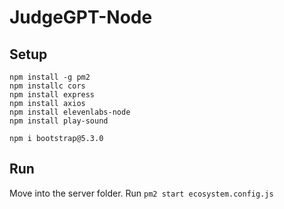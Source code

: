 # JudgeGPT-Node

## Setup 
````npm install -g pm2````<br />
``npm installc cors``<br />
``npm install express``<br />
``npm install axios``<br />
``npm install elevenlabs-node``<br />
``npm install play-sound``<br />

``npm i bootstrap@5.3.0``<br />

## Run
Move into the server folder.
Run ``pm2 start ecosystem.config.js``
